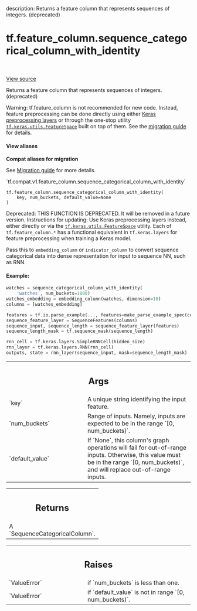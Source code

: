 description: Returns a feature column that represents sequences of integers. (deprecated)

<div itemscope itemtype="http://developers.google.com/ReferenceObject">
<meta itemprop="name" content="tf.feature_column.sequence_categorical_column_with_identity" />
<meta itemprop="path" content="Stable" />
</div>

# tf.feature_column.sequence_categorical_column_with_identity

<!-- Insert buttons and diff -->

<table class="tfo-notebook-buttons tfo-api nocontent" align="left">

</table>

<a target="_blank" class="external" href="/code/stable/tensorflow/python/feature_column/sequence_feature_column.py">View source</a>



Returns a feature column that represents sequences of integers. (deprecated)



Warning: tf.feature_column is not recommended for new code. Instead,
feature preprocessing can be done directly using either [Keras preprocessing
layers](https://www.tensorflow.org/guide/migrate/migrating_feature_columns)
or through the one-stop utility [`tf.keras.utils.FeatureSpace`](https://www.tensorflow.org/api_docs/python/tf/keras/utils/FeatureSpace)
built on top of them. See the [migration guide](https://tensorflow.org/guide/migrate)
for details.

<section class="expandable">
  <h4 class="showalways">View aliases</h4>
  <p>
<b>Compat aliases for migration</b>
<p>See
<a href="https://www.tensorflow.org/guide/migrate">Migration guide</a> for
more details.</p>
<p>`tf.compat.v1.feature_column.sequence_categorical_column_with_identity`</p>
</p>
</section>

<pre class="devsite-click-to-copy prettyprint lang-py tfo-signature-link">
<code>tf.feature_column.sequence_categorical_column_with_identity(
    key, num_buckets, default_value=None
)
</code></pre>



<!-- Placeholder for "Used in" -->

Deprecated: THIS FUNCTION IS DEPRECATED. It will be removed in a future version.
Instructions for updating:
Use Keras preprocessing layers instead, either directly or via the <a href="../../tf/keras/utils/FeatureSpace.md"><code>tf.keras.utils.FeatureSpace</code></a> utility. Each of `tf.feature_column.*` has a functional equivalent in `tf.keras.layers` for feature preprocessing when training a Keras model.

Pass this to `embedding_column` or `indicator_column` to convert sequence
categorical data into dense representation for input to sequence NN, such as
RNN.

#### Example:



```python
watches = sequence_categorical_column_with_identity(
    'watches', num_buckets=1000)
watches_embedding = embedding_column(watches, dimension=10)
columns = [watches_embedding]

features = tf.io.parse_example(..., features=make_parse_example_spec(columns))
sequence_feature_layer = SequenceFeatures(columns)
sequence_input, sequence_length = sequence_feature_layer(features)
sequence_length_mask = tf.sequence_mask(sequence_length)

rnn_cell = tf.keras.layers.SimpleRNNCell(hidden_size)
rnn_layer = tf.keras.layers.RNN(rnn_cell)
outputs, state = rnn_layer(sequence_input, mask=sequence_length_mask)
```

<!-- Tabular view -->
 <table class="responsive fixed orange">
<colgroup><col width="214px"><col></colgroup>
<tr><th colspan="2"><h2 class="add-link">Args</h2></th></tr>

<tr>
<td>
`key`<a id="key"></a>
</td>
<td>
A unique string identifying the input feature.
</td>
</tr><tr>
<td>
`num_buckets`<a id="num_buckets"></a>
</td>
<td>
Range of inputs. Namely, inputs are expected to be in the range
`[0, num_buckets)`.
</td>
</tr><tr>
<td>
`default_value`<a id="default_value"></a>
</td>
<td>
If `None`, this column's graph operations will fail for
out-of-range inputs. Otherwise, this value must be in the range `[0,
num_buckets)`, and will replace out-of-range inputs.
</td>
</tr>
</table>



<!-- Tabular view -->
 <table class="responsive fixed orange">
<colgroup><col width="214px"><col></colgroup>
<tr><th colspan="2"><h2 class="add-link">Returns</h2></th></tr>
<tr class="alt">
<td colspan="2">
A `SequenceCategoricalColumn`.
</td>
</tr>

</table>



<!-- Tabular view -->
 <table class="responsive fixed orange">
<colgroup><col width="214px"><col></colgroup>
<tr><th colspan="2"><h2 class="add-link">Raises</h2></th></tr>

<tr>
<td>
`ValueError`<a id="ValueError"></a>
</td>
<td>
if `num_buckets` is less than one.
</td>
</tr><tr>
<td>
`ValueError`<a id="ValueError"></a>
</td>
<td>
if `default_value` is not in range `[0, num_buckets)`.
</td>
</tr>
</table>


